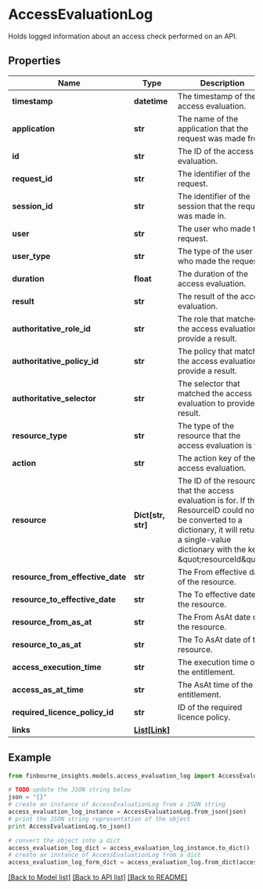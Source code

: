 # AccessEvaluationLog

Holds logged information about an access check performed on an API.

## Properties
Name | Type | Description | Notes
------------ | ------------- | ------------- | -------------
**timestamp** | **datetime** | The timestamp of the access evaluation. | 
**application** | **str** | The name of the application that the request was made from. | 
**id** | **str** | The ID of the access evaluation. | 
**request_id** | **str** | The identifier of the request. | [optional] 
**session_id** | **str** | The identifier of the session that the request was made in. | [optional] 
**user** | **str** | The user who made the request. | 
**user_type** | **str** | The type of the user who made the request. | [optional] 
**duration** | **float** | The duration of the access evaluation. | 
**result** | **str** | The result of the access evaluation. | [optional] 
**authoritative_role_id** | **str** | The role that matched the access evaluation to provide a result. | [optional] 
**authoritative_policy_id** | **str** | The policy that matched the access evaluation to provide a result. | [optional] 
**authoritative_selector** | **str** | The selector that matched the access evaluation to provide a result. | [optional] 
**resource_type** | **str** | The type of the resource that the access evaluation is for. | [optional] 
**action** | **str** | The action key of the access evaluation. | [optional] 
**resource** | **Dict[str, str]** | The ID of the resource that the access evaluation is for. If the ResourceID could not be converted to a dictionary, it will return a single-value dictionary with the key \&quot;resourceId\&quot;. | [optional] 
**resource_from_effective_date** | **str** | The From effective date of the resource. | [optional] 
**resource_to_effective_date** | **str** | The To effective date of the resource. | [optional] 
**resource_from_as_at** | **str** | The From AsAt date of the resource. | [optional] 
**resource_to_as_at** | **str** | The To AsAt date of the resource. | [optional] 
**access_execution_time** | **str** | The execution time of the entitlement. | [optional] 
**access_as_at_time** | **str** | The AsAt time of the entitlement. | [optional] 
**required_licence_policy_id** | **str** | ID of the required licence policy. | [optional] 
**links** | [**List[Link]**](Link.md) |  | [optional] 

## Example

```python
from finbourne_insights.models.access_evaluation_log import AccessEvaluationLog

# TODO update the JSON string below
json = "{}"
# create an instance of AccessEvaluationLog from a JSON string
access_evaluation_log_instance = AccessEvaluationLog.from_json(json)
# print the JSON string representation of the object
print AccessEvaluationLog.to_json()

# convert the object into a dict
access_evaluation_log_dict = access_evaluation_log_instance.to_dict()
# create an instance of AccessEvaluationLog from a dict
access_evaluation_log_form_dict = access_evaluation_log.from_dict(access_evaluation_log_dict)
```
[[Back to Model list]](../README.md#documentation-for-models) [[Back to API list]](../README.md#documentation-for-api-endpoints) [[Back to README]](../README.md)


